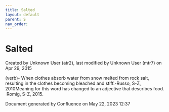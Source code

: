 ```yaml
---
title: Salted
layout: default
parent: S
nav_order:
---
```


# Salted

Created by  Unknown User (atr2), last modified by  Unknown User (mtr7) on Apr 29, 2015

(verb)- When clothes absorb water from snow melted from rock salt, resulting in the clothes becoming bleached and stiff.-Russo, S-Z, 2010Meaning for this word has changed to an adjective that describes food.  Romig, S-Z, 2015.

Document generated by Confluence on May 22, 2023 12:37



